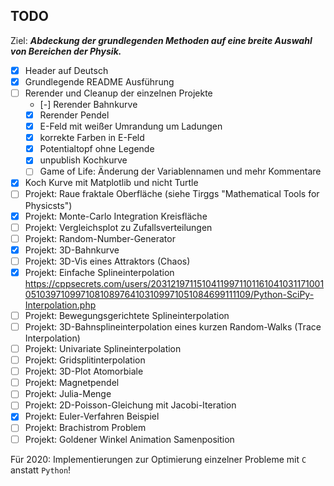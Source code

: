 ## TODO

Ziel: ***Abdeckung der grundlegenden Methoden auf eine breite Auswahl von Bereichen der Physik.***

+ [X] Header auf Deutsch
+ [X] Grundlegende README Ausführung
+ [ ] Rerender und Cleanup der einzelnen Projekte
	+ [-] Rerender Bahnkurve
	+ [X] Rerender Pendel
	+ [X] E-Feld mit weißer Umrandung um Ladungen
	+ [X] korrekte Farben in E-Feld
	+ [X] Potentialtopf ohne Legende
	+ [X] unpublish Kochkurve 
	+ [ ] Game of Life: Änderung der Variablennamen und mehr Kommentare
+ [X] Koch Kurve mit Matplotlib und nicht Turtle
+ [ ] Projekt: Raue fraktale Oberfläche (siehe Tirggs "Mathematical Tools for Physicsts")
+ [X] Projekt: Monte-Carlo Integration Kreisfläche
+ [ ] Projekt: Vergleichsplot zu Zufallsverteilungen
+ [ ] Projekt: Random-Number-Generator
+ [X] Projekt: 3D-Bahnkurve
+ [ ] Projekt: 3D-Vis eines Attraktors (Chaos)
+ [X] Projekt: Einfache Splineinterpolation
https://cppsecrets.com/users/203121971151041199711011610410311710010510397109971081089764103109971051084699111109/Python-SciPy-Interpolation.php
+ [ ] Projekt: Bewegungsgerichtete Splineinterpolation
+ [ ] Projekt: 3D-Bahnsplineinterpolation eines kurzen Random-Walks (Trace Interpolation)
+ [ ] Projekt: Univariate Splineinterpolation
+ [ ] Projekt: Gridsplitinterpolation
+ [ ] Projekt: 3D-Plot Atomorbiale
+ [ ] Projekt: Magnetpendel
+ [ ] Projekt: Julia-Menge
+ [ ] Projekt: 2D-Poisson-Gleichung mit Jacobi-Iteration
+ [X] Projekt: Euler-Verfahren Beispiel
+ [ ] Projekt: Brachistrom Problem
+ [ ] Projekt: Goldener Winkel Animation Samenposition

Für 2020: Implementierungen zur Optimierung einzelner Probleme mit `C` anstatt `Python`!